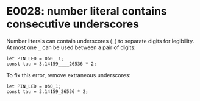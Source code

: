 # E0028: number literal contains consecutive underscores

Number literals can contain underscores (`_`) to separate digits for legibility.
At most one `_` can be used between a pair of digits:

    let PIN_LED = 0b0__1;
    const tau = 3.14159____26536 * 2;

To fix this error, remove extraneous underscores:

    let PIN_LED = 0b0_1;
    const tau = 3.14159_26536 * 2;
